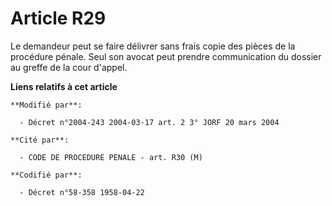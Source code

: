 # Article R29

Le demandeur peut se faire délivrer sans frais copie des pièces de la procédure pénale. Seul son avocat peut prendre
communication du dossier au greffe de la cour d'appel.

**Liens relatifs à cet article**

	**Modifié par**:

	  - Décret n°2004-243 2004-03-17 art. 2 3° JORF 20 mars 2004

	**Cité par**:

	  - CODE DE PROCEDURE PENALE - art. R30 (M)

	**Codifié par**:

	  - Décret n°58-358 1958-04-22

